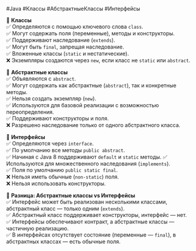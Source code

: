 #Java #Классы #АбстрактныеКлассы #Интерфейсы 

🔹 **Классы**  
✅ Определяются с помощью ключевого слова `class`.  
✅ Могут содержать поля (переменные), методы и конструкторы.  
✅ Поддерживают наследование (`extends`).  
✅ Могут быть `final`, запрещая наследование.  
✅ Вложенные классы (`static` и нестатические).  
❌ Экземпляры создаются через `new`, если класс не `static` или `abstract`.

🔹 **Абстрактные классы**  
✅ Объявляются с `abstract`.  
✅ Могут содержать как абстрактные (`abstract`), так и конкретные методы.  
✅ Нельзя создать экземпляр (`new`).  
✅ Используются для базовой реализации с возможностью переопределения.  
✅ Поддерживают конструкторы и поля.  
❌ Разрешено наследование только от одного абстрактного класса.

🔹 **Интерфейсы**  
✅ Определяются через `interface`.  
✅ По умолчанию все методы `public abstract`.  
✅ Начиная с Java 8 поддерживают `default` и `static` методы.
✅ Используются для множественного наследования (`implements`).  
✅ Поля по умолчанию `public static final`.  
❌ Нельзя иметь обычные (`non-static`) поля.  
❌ Нельзя использовать конструкторы.

🔹 **Разница: Абстрактные классы vs Интерфейсы**  
✅ Интерфейс может быть реализован несколькими классами, абстрактный класс — только одним (`extends`).  
✅ Абстрактный класс поддерживает конструкторы, интерфейс — нет.  
✅ Интерфейсы обеспечивают контракт, а абстрактные классы — частичную реализацию.  
✅ В интерфейсах отсутствует состояние (переменные — `final`), в абстрактных классах — есть обычные поля.